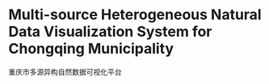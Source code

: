 # Multi-source Heterogeneous Natural Data Visualization System for Chongqing Municipality

重庆市多源异构自然数据可视化平台

